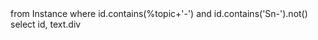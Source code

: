 <fql>
from
  Instance
where
  id.contains(%topic+'-') and id.contains('Sn-').not()
select
  id, text.div
</fql>

<script>
$(document).ready(function () {
    const queryString = window.location.search || "?version=current";

    // Detect if we're in unpublished preview mode (i.e., using .page.md links)
    const isUnpublished = window.location.pathname.includes(".page.md");
    const pageSuffix = isUnpublished ? ".page.md" : "";

    // Convert {{guide-title}} into a URL-safe format
    const guideTitleUrl = "{{guide-title}}"
        .replace(/[^a-zA-Z0-9 ]/g, "")
        .replace(/\s+/g, "-");

    function processExamplesTable() {
        const $examplesTab = $("#examples.tabcontent");
        const $table = $examplesTab.find("table.table-bordered");

        if ($table.length === 0) return;

        // Remove table header
        $table.find("thead").remove();

        $table.find("tbody tr").each(function () {
            const $cells = $(this).find("td");
            if ($cells.length === 0) return;

            const $resourceCell = $cells.eq(0);
            const resourceName = $resourceCell.text().trim();

            if (!resourceName || resourceName.toLowerCase() === "coding") return;

            const baseResource = resourceName.split(".")[0];
            const isExtension = baseResource.toLowerCase().includes("extension");
            const subPath = isExtension ? "extension-examples" : "profile-examples";

            const url = `https://simplifier.net/guide/${guideTitleUrl}/home/examples/${subPath}/${baseResource}${pageSuffix}${queryString}`;
            $resourceCell.html(`<a href="${url}" target="_blank">${resourceName}</a>`);
        });
    }

    // Process immediately
    processExamplesTable();

    // Hook into tab switch to re-process in case content is dynamic
    $('button.tablinks').on('click', function () {
        const targetId = $(this).attr('onclick').match(/'([^']+)'/)[1];
        if (targetId === "examples") {
            setTimeout(processExamplesTable, 50);
        }
    });
});
</script>
